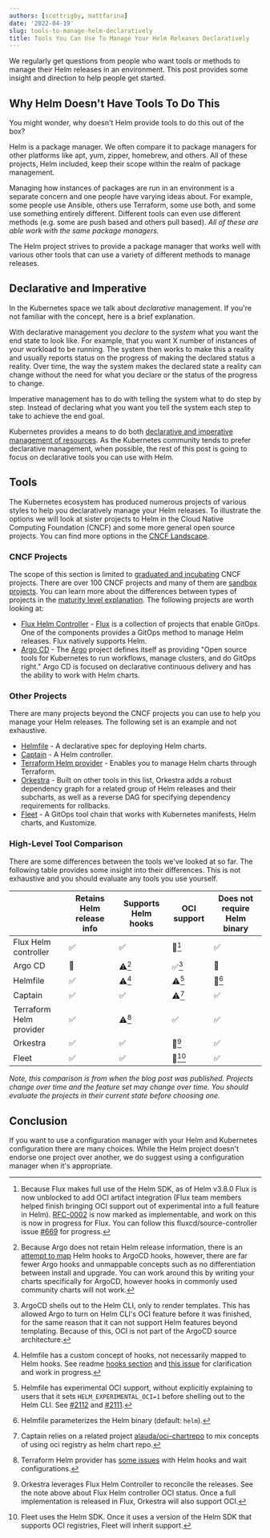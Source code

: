 ```yaml
---
authors: [scottrigby, mattfarina]
date: '2022-04-19'
slug: tools-to-manage-helm-declaratively
title: Tools You Can Use To Manage Your Helm Releases Declaratively
---
```



We regularly get questions from people who want tools or methods to manage their Helm releases in an environment. This post provides some insight and direction to help people get started.

<!-- truncate -->

## Why Helm Doesn't Have Tools To Do This

You might wonder, why doesn't Helm provide tools to do this out of the box?

Helm is a package manager. We often compare it to package managers for other platforms like apt, yum, zipper, homebrew, and others. All of these projects, Helm included, keep their scope within the realm of package management.

Managing how instances of packages are run in an environment is a separate concern and one people have varying ideas about. For example, some people use Ansible, others use Terraform, some use both, and some use something entirely different. Different tools can even use different methods (e.g. some are push based and others pull based). _All of these are able work with the same package managers._

The Helm project strives to provide a package manager that works well with various other tools that can use a variety of different methods to manage releases.

## Declarative and Imperative

In the Kubernetes space we talk about _declarative_ management. If you're not familiar with the concept, here is a brief explanation.

With declarative management you _declare_ to the _system_ what you want the end state to look like. For example, that you want X number of instances of your workload to be running. The system then works to make this a reality and usually reports status on the progress of making the declared status a reality. Over time, the way the system makes the declared state a reality can change without the need for what you declare or the status of the progress to change.

Imperative management has to do with telling the system what to do step by step. Instead of declaring what you want you tell the system each step to take to achieve the end goal.

Kubernetes provides a means to do both [declarative and imperative management of resources](https://kubernetes.io/docs/tasks/manage-kubernetes-objects/). As the Kubernetes community tends to prefer declarative management, when possible, the rest of this post is going to focus on declarative tools you can use with Helm.

## Tools

The Kubernetes ecosystem has produced numerous projects of various styles to help you declaratively manage your Helm releases. To illustrate the options we will look at sister projects to Helm in the Cloud Native Computing Foundation (CNCF) and some more general open source projects. You can find more options in the [CNCF Landscape](https://landscape.cncf.io/).

### CNCF Projects

The scope of this section is limited to [graduated and incubating](https://www.cncf.io/projects/) CNCF projects. There are over 100 CNCF projects and many of them are [sandbox projects](https://www.cncf.io/sandbox-projects/). You can learn more about the differences between types of projects in the [maturity level explanation](https://www.cncf.io/projects/#maturity-levels). The following projects are worth looking at:

* [Flux Helm Controller](https://fluxcd.io/docs/components/helm/) - [Flux](https://fluxcd.io/) is a collection of projects that enable GitOps. One of the components provides a GitOps method to manage Helm releases. Flux natively supports Helm.
* [Argo CD](https://github.com/argoproj/argo-cd) - The [Argo](https://argoproj.github.io/) project defines itself as providing "Open source tools for Kubernetes to run workflows, manage clusters, and do GitOps right." Argo CD is focused on declarative continuous delivery and has the ability to work with Helm charts.

### Other Projects

There are many projects beyond the CNCF projects you can use to help you manage your Helm releases. The following set is an example and not exhaustive.

* [Helmfile](https://github.com/helmfile/helmfile) - A declarative spec for deploying Helm charts.
* [Captain](https://github.com/alauda/captain) - A Helm controller.
* [Terraform Helm provider](https://github.com/hashicorp/terraform-provider-helm) - Enables you to manage Helm charts through Terraform.
* [Orkestra](https://azure.github.io/orkestra/) - Built on other tools in this list, Orkestra adds a robust dependency graph for a related group of Helm releases and their subcharts, as well as a reverse DAG for specifying dependency requirements for rollbacks.
* [Fleet](https://github.com/rancher/fleet) - A GitOps tool chain that works with Kubernetes manifests, Helm charts, and Kustomize.

### High-Level Tool Comparison

There are some differences between the tools we've looked at so far. The following table provides some insight into their differences. This is not exhaustive and you should evaluate any tools you use yourself.

| | Retains Helm release info | Supports Helm hooks | OCI support | Does not require Helm binary |
| -- | -- | -- | -- | -- |
| Flux Helm controller | ✅ | ✅ | 🚫[^1] | ✅ |
| Argo CD | 🚫 | :warning:[^2] | ✅[^3] | 🚫 |
| Helmfile | ✅ | :warning:[^4] | :warning:[^5] | 🚫[^6] |
| Captain | ✅ | ✅ | :warning:[^7] | ✅ |
| Terraform Helm provider | ✅ | :warning:[^8] | ✅ | ✅ |
| Orkestra | ✅ | ✅ | 🚫[^9] | ✅ |
| Fleet | ✅ | ✅ | 🚫[^10] | ✅ |

_Note, this comparison is from when the blog post was published. Projects change over time and the feature set may change over time. You should evaluate the projects in their current state before choosing one._

## Conclusion

If you want to use a configuration manager with your Helm and Kubernetes configuration there are many choices. While the Helm project doesn't endorse one project over another, we do suggest using a configuration manager when it's appropriate.

[^1]: Because Flux makes full use of the Helm SDK, as of Helm v3.8.0 Flux is now unblocked to add OCI artifact integration (Flux team members helped finish bringing OCI support out of experimental into a full feature in Helm). [RFC-0002](https://github.com/fluxcd/flux2/tree/main/rfcs/0002-helm-oci) is now marked as implementable, and work on this is now in progress for Flux. You can follow this fluxcd/source-controller issue [#669](https://github.com/fluxcd/source-controller/issues/669) for progress.
[^2]: Because Argo does not retain Helm release information, there is an [attempt to map](https://argo-cd.readthedocs.io/en/stable/user-guide/helm/#helm-hooks) Helm hooks to ArgoCD hooks, however, there are far fewer Argo hooks and unmappable concepts such as no differentiation between install and upgrade. You can work around this by writing your charts specifically for ArgoCD, however hooks in commonly used community charts will not work.
[^3]: ArgoCD shells out to the Helm CLI, only to render templates. This has allowed Argo to turn on Helm CLI's OCI feature before it was finished, for the same reason that it can not support Helm features beyond templating. Because of this, OCI is not part of the ArgoCD source architecture.
[^4]: Helmfile has a custom concept of hooks, not necessarily mapped to Helm hooks. See readme [hooks section](https://github.com/helmfile/helmfile#hooks) and [this issue](https://github.com/roboll/helmfile/issues/1291) for clarification and work in progress.
[^5]: Helmfile has experimental OCI support, without explicitly explaining to users that it sets `HELM_EXPERIMENTAL_OCI=1` before shelling out to the Helm CLI. See [#2112](https://github.com/roboll/helmfile/issues/2112) and [#2111](https://github.com/roboll/helmfile/issues/2111).
[^6]: Helmfile parameterizes the Helm binary (default: `helm`).
[^7]: Captain relies on a related project [alauda/oci-chartrepo](https://github.com/alauda/oci-chartrepo) to mix concepts of using oci registry as helm chart repo.
[^8]: Terraform Helm provider has [some issues](https://github.com/hashicorp/terraform-provider-helm/issues/683) with Helm hooks and wait configurations.
[^9]: Orkestra leverages Flux Helm Controller to reconcile the releases. See the note above about Flux Helm controller OCI status. Once a full implementation is released in Flux, Orkestra will also support OCI.
[^10]: Fleet uses the Helm SDK. Once it uses a version of the Helm SDK that supports OCI registries, Fleet will inherit support.
